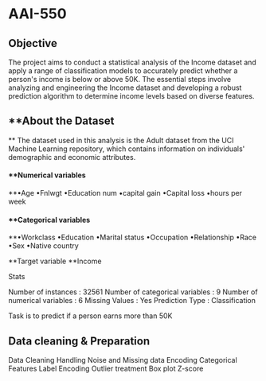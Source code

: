 # AAI-550

## **Objective**

The project aims to conduct a statistical analysis of the Income dataset and apply a range of classification models to accurately predict whether a person's income is below or above 50K. The essential steps involve analyzing and engineering the Income dataset and developing a robust prediction algorithm to determine income levels based on diverse features.

## **About the Dataset
**
The dataset used in this analysis is the Adult dataset from the UCI Machine Learning repository, which contains information on individuals' demographic and economic attributes.

#### **Numerical variables
**•Age
•Fnlwgt
•Education num
•capital gain
•Capital loss
•hours per week

#### **Categorical variables
**•Workclass
•Education
•Marital status
•Occupation
•Relationship
•Race
•Sex
•Native country

**Target variable
**Income

Stats

Number of instances		: 32561
Number of categorical variables	: 9
Number of numerical variables	: 6
Missing Values		: Yes
Prediction Type		: Classification

Task is to predict if a person earns more than 50K

## Data cleaning & Preparation

Data Cleaning
Handling Noise and Missing data
Encoding Categorical Features
Label Encoding
Outlier treatment
Box plot
Z-score




